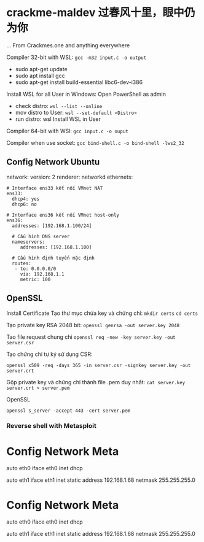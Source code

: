 # crackme-maldev 过春风十里，眼中仍为你

 ... From Crackmes.one and anything everywhere

Compiler 32-bit with WSL: `gcc -m32 input.c -o output`

- sudo apt-get update
- sudo apt install gcc
- sudo apt-get install build-essential libc6-dev-i386

Install WSL for all User in Windows:
Open PowerShell as admin
- check distro: `wsl --list --online`
- mov distro to User: `wsl --set-default <Distro>`
- run distro: wsl
Install WSL in User

Compiler 64-bit with WSl: `gcc input.c -o ouput`

Compiler when use socket: `gcc bind-shell.c -o bind-shell -lws2_32`

## Config Network Ubuntu

 network:
  version: 2
  renderer: networkd
  ethernets:

    # Interface ens33 kết nối VMnet NAT
    ens33:
      dhcp4: yes
      dhcp6: no

    # Interface ens36 kết nối VMnet host-only 
    ens36:
      addresses: [192.168.1.100/24]

      # Cấu hình DNS server
      nameservers:
         addresses: [192.168.1.100]

      # Cấu hình định tuyến mặc định
      routes:
       - to: 0.0.0.0/0
         via: 192.168.1.1
         metric: 100

## OpenSSL

Install Certificate
Tạo thư mục chứa key và chứng chỉ:
  `mkdir certs`
  `cd certs`
  
Tạo private key RSA 2048 bit:
  `openssl genrsa -out server.key 2048`

Tao file request chung chi
  `openssl req -new -key server.key -out server.csr`

Tạo chứng chỉ tự ký sử dụng CSR:

  `openssl x509 -req -days 365 -in server.csr -signkey server.key -out server.crt`

Gộp private key và chứng chỉ thành file .pem duy nhất:
  `cat server.key server.crt > server.pem`

OpenSSL

  `openssl s_server -accept 443 -cert server.pem`

### Reverse shell with Metasploit 

# Config Network Meta
  auto eth0
  iface eth0 inet dhcp

  auto eth1
  iface eth1 inet static
        address 192.168.1.68
        netmask 255.255.255.0
# Config Network Meta
  auto eth0
  iface eth0 inet dhcp

  auto eth1
  iface eth1 inet static
        address 192.168.1.68
        netmask 255.255.255.0

